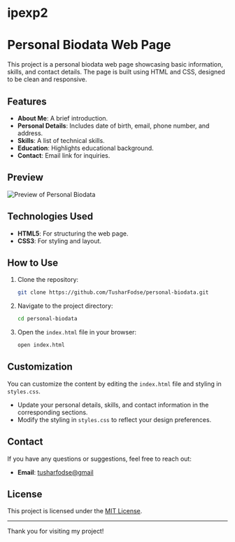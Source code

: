 # ipexp2
# Personal Biodata Web Page

This project is a personal biodata web page showcasing basic information, skills, and contact details. The page is built using HTML and CSS, designed to be clean and responsive.

## Features

- **About Me**: A brief introduction.
- **Personal Details**: Includes date of birth, email, phone number, and address.
- **Skills**: A list of technical skills.
- **Education**: Highlights educational background.
- **Contact**: Email link for inquiries.

## Preview

![Preview of Personal Biodata](https://via.placeholder.com/800x400?text=Preview+Image)

## Technologies Used

- **HTML5**: For structuring the web page.
- **CSS3**: For styling and layout.

## How to Use

1. Clone the repository:
   ```bash
   git clone https://github.com/TusharFodse/personal-biodata.git
   ```

2. Navigate to the project directory:
   ```bash
   cd personal-biodata
   ```

3. Open the `index.html` file in your browser:
   ```bash
   open index.html
   ```

## Customization

You can customize the content by editing the `index.html` file and styling in `styles.css`.

- Update your personal details, skills, and contact information in the corresponding sections.
- Modify the styling in `styles.css` to reflect your design preferences.

## Contact

If you have any questions or suggestions, feel free to reach out:

- **Email**: [tusharfodse@gmail](mailto:tusharfodse@gmail)

## License

This project is licensed under the [MIT License](LICENSE).

---

Thank you for visiting my project!
